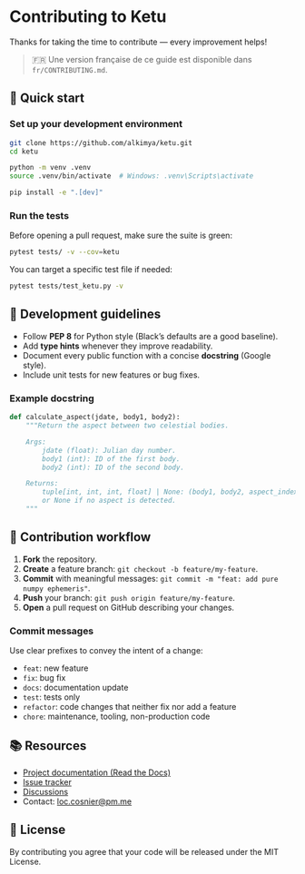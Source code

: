 # Contributing to Ketu

Thanks for taking the time to contribute — every improvement helps!

> 🇫🇷 Une version française de ce guide est disponible dans `fr/CONTRIBUTING.md`.

## 🚀 Quick start

### Set up your development environment

```bash
git clone https://github.com/alkimya/ketu.git
cd ketu

python -m venv .venv
source .venv/bin/activate  # Windows: .venv\Scripts\activate

pip install -e ".[dev]"
```

### Run the tests

Before opening a pull request, make sure the suite is green:

```bash
pytest tests/ -v --cov=ketu
```

You can target a specific test file if needed:

```bash
pytest tests/test_ketu.py -v
```

## 🧭 Development guidelines

- Follow **PEP 8** for Python style (Black’s defaults are a good baseline).
- Add **type hints** whenever they improve readability.
- Document every public function with a concise **docstring** (Google style).
- Include unit tests for new features or bug fixes.

### Example docstring

```python
def calculate_aspect(jdate, body1, body2):
    """Return the aspect between two celestial bodies.

    Args:
        jdate (float): Julian day number.
        body1 (int): ID of the first body.
        body2 (int): ID of the second body.

    Returns:
        tuple[int, int, int, float] | None: (body1, body2, aspect_index, orb)
        or None if no aspect is detected.
    """
```

## 🔄 Contribution workflow

1. **Fork** the repository.
2. **Create** a feature branch: `git checkout -b feature/my-feature`.
3. **Commit** with meaningful messages: `git commit -m "feat: add pure numpy ephemeris"`.
4. **Push** your branch: `git push origin feature/my-feature`.
5. **Open** a pull request on GitHub describing your changes.

### Commit messages

Use clear prefixes to convey the intent of a change:

- `feat`: new feature
- `fix`: bug fix
- `docs`: documentation update
- `test`: tests only
- `refactor`: code changes that neither fix nor add a feature
- `chore`: maintenance, tooling, non-production code

## 📚 Resources

- [Project documentation (Read the Docs)](https://ketu.readthedocs.io/)
- [Issue tracker](https://github.com/alkimya/ketu/issues)
- [Discussions](https://github.com/alkimya/ketu/discussions)
- Contact: [loc.cosnier@pm.me](mailto:loc.cosnier@pm.me)

## 📄 License

By contributing you agree that your code will be released under the MIT License.
